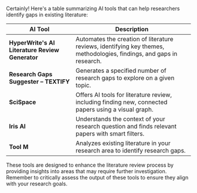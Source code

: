 Certainly! Here's a table summarizing AI tools that can help researchers identify gaps in existing literature:

| **AI Tool** | **Description** |
| --- | --- |
| **HyperWrite's AI Literature Review Generator** | Automates the creation of literature reviews, identifying key themes, methodologies, findings, and gaps in research. |
| **Research Gaps Suggester – TEXTIFY** | Generates a specified number of research gaps to explore on a given topic. |
| **SciSpace** | Offers AI tools for literature review, including finding new, connected papers using a visual graph. |
| **Iris AI** | Understands the context of your research question and finds relevant papers with smart filters. |
| **Tool M** | Analyzes existing literature in your research area to identify research gaps. |

These tools are designed to enhance the literature review process by providing insights into areas that may require further investigation. Remember to critically assess the output of these tools to ensure they align with your research goals.

